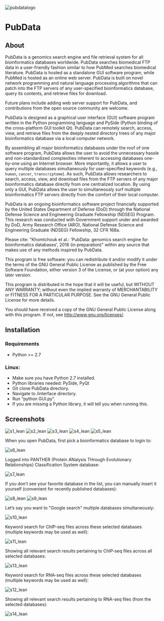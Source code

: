 ![pubdatalogo](https://cloud.githubusercontent.com/assets/9893806/16898720/bb487dba-4bb3-11e6-866a-a879942403e3.png)

# PubData

## About

PubData is a genomics search engine and file retrieval system for all bioinformatics databases worldwide.  PubData searches biomedical FTP data in a user-friendly fashion similar to how PubMed searches biomedical literature.  PubData is hosted as a standalone GUI software program, while PubMed is hosted as an online web server.  PubData is built on novel network programming and natural language processing algorithms that can patch into the FTP servers of any user-specified bioinformatics database, query its contents, and retrieve files for download.

Future plans include adding web server support for PubData, and contributions from the open source community are welcome.

PubData is designed as a graphical user interface (GUI) software program written in the Python programming language and PySide (Python binding of the cross-platform GUI toolkit Qt).  PubData can remotely search, access, view, and retrieve files from the deeply nested directory trees of any major bioinformatics database via a local computer network.  

By assembling all major bioinformatics databases under the roof of one software program, PubData allows the user to avoid the unnecessary hassle and non-standardized complexities inherent to accessing databases one-by-one using an Internet browser.  More importantly, it allows a user to query multiple databases simultaneously for user-specified keywords (e.g., `human`, `cancer`, `transcriptome`).  As such, PubData allows researchers to search, access, view, and download files from the FTP servers of any major bioinformatics database directly from one centralized location.  By using only a GUI, PubData allows the user to simultaneously surf multiple bioinformatics FTP servers directly from the comfort of their local computer.

PubData is an ongoing bioinformatics software project financially supported by the United States Department of Defense (DoD) through the National Defense Science and Engineering Graduate Fellowship (NDSEG) Program. This research was conducted with Government support under and awarded by DoD, Army Research Office (ARO), National Defense Science and Engineering Graduate (NDSEG) Fellowship, 32 CFR 168a.

Please cite: "Khomtchouk et al.: 'PubData: genomics search engine for bioinformatics databases', 2016 (in preparation)" within any source that makes use of any methods inspired by PubData.

This program is free software: you can redistribute it and/or modify it under the terms of the GNU General Public License as published by the Free Software Foundation, either version 3 of the License, or (at your option) any later version.

This program is distributed in the hope that it will be useful, but WITHOUT ANY WARRANTY; without even the implied warranty of MERCHANTABILITY or FITNESS FOR A PARTICULAR PURPOSE.  See the GNU General Public License for more details.

You should have received a copy of the GNU General Public License along with this program.  If not, see <http://www.gnu.org/licenses/>.

## Installation

### Requirements

* Python >= 2.7

### Linux:
* Make sure you have Python 2.7 installed.
* Python libraries needed: PySide, PyQt
* Git clone PubData directory.
* Navigate to /interface directory.
* Run “python GUI.py”.
* If you are missing a Python library, it will tell you when running this. 

## Screenshots

![s1_lean](https://cloud.githubusercontent.com/assets/9893806/14683412/9bb0cb6a-06f8-11e6-8e91-1279b9159c57.png)
![s2_lean](https://cloud.githubusercontent.com/assets/9893806/14683417/9f30459a-06f8-11e6-848b-05e695b3f1b4.png)
![s3_lean](https://cloud.githubusercontent.com/assets/9893806/14683424/a764e9dc-06f8-11e6-9a24-d5a20c0c4e14.png)
![s4_lean](https://cloud.githubusercontent.com/assets/9893806/14683425/a8d5b3c8-06f8-11e6-83a0-1e9a6c73544c.png)
![s5_lean](https://cloud.githubusercontent.com/assets/9893806/14683428/ab37473a-06f8-11e6-8231-5d09dc248086.png)

When you open PubData, first pick a bioinformatics database to login to:

![s6_lean](https://cloud.githubusercontent.com/assets/9893806/14683433/b2016ff0-06f8-11e6-813c-a1eccf2a2e30.png)

Logged into PANTHER (Protein ANalysis THrough Evolutionary Relationships) Classification System database:

![s7_lean](https://cloud.githubusercontent.com/assets/9893806/14683441/b53109a6-06f8-11e6-9065-b74e22d51c80.png)

If you don’t see your favorite database in the list, you can manually insert it yourself (convenient for recently published databases):

![s8_lean](https://cloud.githubusercontent.com/assets/9893806/14683444/b73f6f4e-06f8-11e6-80d7-893ca56a16d1.png)
![s9_lean](https://cloud.githubusercontent.com/assets/9893806/14683448/bd1b40c8-06f8-11e6-82a9-0459c6b56c7e.png)

Let’s say you want to "Google search" multiple databases simultaneously:

![s10_lean](https://cloud.githubusercontent.com/assets/9893806/14683452/c080e0c4-06f8-11e6-9c50-4931a31b600d.png)

Keyword search for ChIP-seq files across these selected databases (multiple keywords may be used as well):

![s11_lean](https://cloud.githubusercontent.com/assets/9893806/14683455/c21264d0-06f8-11e6-98cc-6cc74f5b5588.png)

Showing all relevant search results pertaining to ChIP-seq files across all selected databases:

![s13_lean](https://cloud.githubusercontent.com/assets/9893806/14683461/c696bcea-06f8-11e6-8334-37ba00b48b1c.png)

Keyword search for RNA-seq files across these selected databases (multiple keywords may be used as well):

![s12_lean](https://cloud.githubusercontent.com/assets/9893806/14683458/c4601ec6-06f8-11e6-8bb6-3d47a5ebbe3f.png)

Showing all relevant search results pertaining to RNA-seq files (from the selected databases):

![s14_lean](https://cloud.githubusercontent.com/assets/9893806/14683465/cabf7348-06f8-11e6-85f7-2c61a9a12d2c.png)




